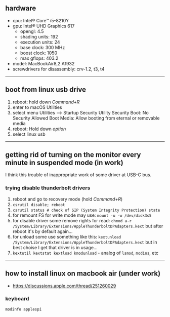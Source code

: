 hardware
--------
 - cpu: Intel® Core™ i5-8210Y
 - gpu: Intel® UHD Graphics 617
     - opengl: 4.5
     - shading units: 192
     - execution units: 24
     - base clock: 300 MHz
     - boost clock: 1050
     - max gflops: 403.2
 - model: MacBookAir8,2 A1932
 - screwdrivers for disassembly: crv-1.2, t3, t4
----
[1]: https://ark.intel.com/content/www/us/en/ark/products/189912/intel-core-i5-8210y-processor-4m-cache-up-to-3-60-ghz.html
[2]: https://en.wikipedia.org/wiki/Intel_Graphics_Technology#Kaby_Lake_/_Amber_Lake
[3]: https://en.wikipedia.org/wiki/MacBook_Air

boot from linux usb drive
-------------------------
 1. reboot: hold down *Command+R*
 2. enter to macOS Utilities
 3. select menu Utilities --> Startup Security Utility
    Security Boot: No Security
    Allowed Boot Media: Allow booting from eternal or removable media
 4. reboot: Hold down *option*
 5. select linux usb
----
[1]: https://wiki.gentoo.org/wiki/Apple_Macbook_Pro_Retina_(early_2013)
[2]: https://www.lifewire.com/dual-boot-linux-and-mac-os-4125733

getting rid of turning on the monitor every minute in suspended mode (in work)
------------------------------------------------------------------------------
I think this trouble of inappropriate work of some driver at USB-C bus.
### trying disable thunderbolt drivers
 1. reboot and go to recovery mode (hold *Command+R*)
 2. `csrutil disable; reboot`
 3. `csrutil status # check of SIP (System Integrity Protection) state`
 4. for remount FS for write mode may use: `mount -u -w /dev/disk3s5`
 5. for disable driver some remove rights for read:
    `chmod a-r /System/Library/Extensions/AppleThunderboltDPAdapters.kext`
    but after reboot it's by default again...
 6. for unload some use something like this:
    `kextunload /System/Library/Extensions/AppleThunderboltDPAdapters.kext`
    but in best choise I get that driver is in usage...
 7. `kextutil kextstat kextload kmodunload` - analog of `lsmod`, `modins`, etc
----
[1]: https://www.macobserver.com/tips/macos-disable-webcam-mac/
[2]: https://superuser.com/questions/389260/how-to-kextunload-in-os-x-lion
[3]: https://stackoverflow.com/questions/11481813/how-to-see-the-loaded-kernel-modules-on-mac-osx
[4]: https://apple.stackexchange.com/questions/92979/how-to-remount-an-internal-drive-as-read-write-in-mountain-lion
[5]: https://apple.stackexchange.com/questions/363725/disable-thunderbolt-ports-in-macos-mojave-to-mitigate-the-thunderclap-vulnerabil

how to install linux on macbook air (under work)
------------------------------------------------
- https://discussions.apple.com/thread/251260029
### keyboard
```sh
modinfo applespi
```
[1]: https://gist.github.com/roadrunner2/1289542a748d9a104e7baec6a92f9cd7
[2]: https://github.com/roadrunner2/macbook12-spi-driver
